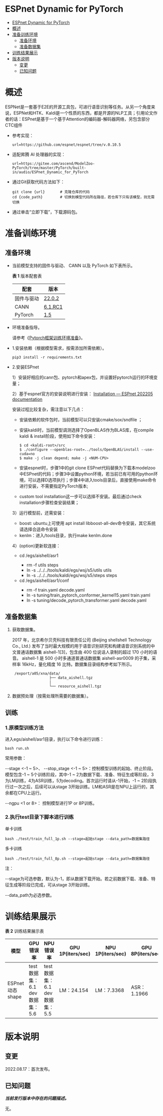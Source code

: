 # ESPnet Dynamic for PyTorch
- [ESPnet Dynamic for PyTorch](#espnet-dynamic-for-pytorch)
- [概述](#概述)
- [准备训练环境](#准备训练环境)
  - [准备环境](#准备环境)
  - [准备数据集](#准备数据集)
- [训练结果展示](#训练结果展示)
- [版本说明](#版本说明)
  - [变更](#变更)
  - [已知问题](#已知问题)

# 概述
ESPNet是一套基于E2E的开源工具包，可进行语音识别等任务。从另一个角度来说，ESPNet和HTK、Kaldi是一个性质的东西，都是开源的NLP工具；引用论文作者的话：ESPnet是基于一个基于Attention的编码器-解码器网络，另包含部分CTC组件

- 参考实现：

  ```
  url=https://github.com/espnet/espnet/tree/v.0.10.5
  ```

- 适配昇腾 AI 处理器的实现：

  ```
  url=https://gitee.com/ascend/ModelZoo-PyTorch/tree/master/PyTorch/built-in/audio/ESPnet_Dynamic_for_PyTorch
  ```
  
- 通过Git获取代码方法如下：

  ```
  git clone {url}       # 克隆仓库的代码
  cd {code_path}        # 切换到模型代码所在路径，若仓库下只有该模型，则无需切换
  ```
  
- 通过单击“立即下载”，下载源码包。

# 准备训练环境

## 准备环境

- 当前模型支持的固件与驱动、 CANN 以及 PyTorch 如下表所示。

  **表 1**  版本配套表

  | 配套       | 版本                                                         |
  | ---------- | ------------------------------------------------------------ |
  | 固件与驱动 | [22.0.2](https://www.hiascend.com/hardware/firmware-drivers?tag=commercial) |
  | CANN       | [6.1.RC1](https://www.hiascend.com/software/cann/commercial?version=5.1.RC1) |
  | PyTorch    | [1.5](https://gitee.com/ascend/pytorch/tree/master/)

- 环境准备指导。

  请参考《[Pytorch框架训练环境准备](https://www.hiascend.com/document/detail/zh/ModelZoo/pytorchframework/ptes)》。
  
- 1.安装依赖（根据模型需求，按需添加所需依赖）。

  ```
  pip3 install -r requirements.txt
  ```
- 2.安装ESPnet

  1）安装好相应的cann包、pytorch和apex包，并设置好pytorch运行的环境变量；

  2）基于espnet官方的安装说明进行安装： [Installation — ESPnet 202205 documentation](https://espnet.github.io/espnet/installation.html) 

  安装过程比较复杂，需注意以下几点：

  - 安装依赖的软件包时，当前模型可以只安装cmake/sox/sndfile ；

  - 安装kaldi时，当前模型调测选择了OpenBLAS作为BLAS库，在compile kaldi & install阶段，使用如下命令安装：

    ```
    $ cd <kaldi-root>/src
    $ ./configure --openblas-root=../tools/OpenBLAS/install --use-cuda=no
    $ make -j clean depend; make -j <NUM-CPU>
    ```

  - 安装espnet时，步骤1中的git clone ESPnet代码替换为下载本modelzoo中ESPnet的代码；步骤3中设置python环境，若当前已有可用的python环境，可以选择D选项执行；步骤4中进入tools目录后，直接使用make命令进行安装，不需要指定PyTorch版本;

  - custom tool installation这一步可以选择不安装。最后通过check installation步骤检查安装结果；

  3）运行模型前，还需安装：

  - boost: ubuntu上可使用 apt install libboost-all-dev命令安装，其它系统请选择合适命令安装
  - kenlm：进入<espnet-root>/tools目录，执行make kenlm.done
  
  4）(option)更新软连接：

  - cd <espnet-root>/egs/aishell/asr1
    - rm -f utils steps
    - ln -s ../../../tools/kaldi/egs/wsj/s5/utils utils
    - ln -s ../../../tools/kaldi/egs/wsj/s5/steps steps
  - cd <espnet-root>/egs/aishell/asr1/conf
    - rm -f train.yaml decode.yaml
    - ln -s tuning/train_pytorch_conformer_kernel15.yaml train.yaml
    - ln -s tuning/decode_pytorch_transformer.yaml decode.yaml


## 准备数据集

1. 获取数据集。

   2017 年，北京希尔贝壳科技有限责任公司 (Beijing shellshell Technology Co., Ltd.) 发布了当时最大规模的用于语音识别研究和构建语音识别系统的中文普通话数据集 aishell-1[3]，包含由 400 位说话人录制的超过 170 小时的语音。 aishell-1 是 500 小时多通道普通话数据集 aishell-asr0009 的子集，采样率 16kHz，量化精度 16 比特。数据集目录结构参考如下所示。

   ```
    /export/a05/xna/data/
                    ├── data_aishell.tgz
                    |
                    └── resource_aishell.tgz

2. 数据预处理（按需处理所需要的数据集）。

## 训练

### 1.原模型训练方法

进入egs/aishell/asr1目录，执行以下命令进行训练：

```
bash run.sh
```

常用参数：

--stage <-1 ~ 5>、 --stop_stage <-1 ~ 5>：控制模型训练的起始、终止阶段。模型包含-1 ~ 5个训练阶段，其中-1 ~ 2为数据下载、准备、特征生成等阶段，3为LM训练，4为ASR训练，5为decoding。首次运行时请从-1开始，-1 ~ 2阶段执行过一次之后，后续可以从stage 3开始训练。LM和ASR是在NPU上运行的，其余都在CPU上运行。

--ngpu <1 or 8>： 控制模型进行1P or 8P训练。

### 2.执行test目录下脚本进行训练

单卡训练

```
bash ./test/train_full_1p.sh --stage=起始stage --data_path=数据集路径
```

多卡训练

```
bash ./test/train_full_8p.sh --stage=起始stage --data_path=数据集路径
```

注：

--stage为可选参数，默认为-1，即从数据下载开始。若之前数据下载、准备、特征生成等阶段已完成，可从stage 3开始训练。

--data_path为必选参数。

    
   

# 训练结果展示

**表 2**  训练结果展示表

| 模型            | GPU错误率                 | NPU错误率                 | GPU 1P(iters/sec) | NPU 1P(iters/sec) | GPU 8P(iters/sec) | NPU 8P(iters/sec) |
|---------------|------------------------|------------------------|-------------------|-------------------|-------------------|-------------------|
| ESPnet动态shape | test数据集：6.1 dev数据集：5.6 | test数据集：6.1 dev数据集：5.5 | LM：24.154         | LM：7.3368         | ASR：1.1966        | ASR：0.77794       |


# 版本说明

## 变更

2022.08.17：首次发布。

## 已知问题

**_当前发行版本中存在的问题描述。_**

无。







